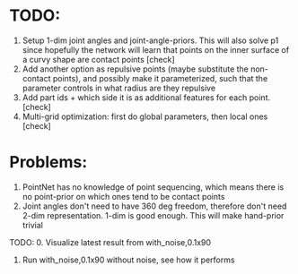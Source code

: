 
# TODO: 
1. Setup 1-dim joint angles and joint-angle-priors. This will also solve p1 since hopefully the network will learn that points on the inner surface of a curvy shape are contact points     [check]
2. Add another option as repulsive points (maybe substitute the non-contact points), and possibly make it parameterized, such that the parameter controls in what radius are they repulsive
3. Add part ids + which side it is as additional features for each point.   [check]
4. Multi-grid optimization: first do global parameters, then local ones     [check]

# Problems:
1. PointNet has no knowledge of point sequencing, which means there is no point-prior on which ones tend to be contact points
2. Joint angles don't need to have 360 deg freedom, therefore don't need 2-dim representation. 1-dim is good enough. This will make hand-prior trivial

TODO: 
0. Visualize latest result from with_noise,0.1x90
1. Run with_noise,0.1x90 without noise, see how it performs

